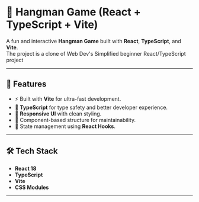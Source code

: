 # 🎯 Hangman Game (React + TypeScript + Vite)

A fun and interactive **Hangman Game** built with **React**, **TypeScript**, and **Vite**.  
The project is a clone of Web Dev's Simplified beginner React/TypeScript project

---

## 🚀 Features
- ⚡ Built with **Vite** for ultra-fast development.
- 📜 **TypeScript** for type safety and better developer experience.
- 🎨 **Responsive UI** with clean styling.
- 🧩 Component-based structure for maintainability.
- 🔄 State management using **React Hooks**.

---

## 🛠️ Tech Stack
- **React 18**
- **TypeScript**
- **Vite**
- **CSS Modules**

---

